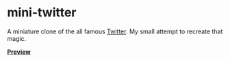 # mini-twitter

A miniature clone of the all famous <a href="http://twitter.com">Twitter</a>. My small attempt to recreate that magic.

<a href="http://mtwitt.herokuapp.com"><strong>Preview</strong></a>
